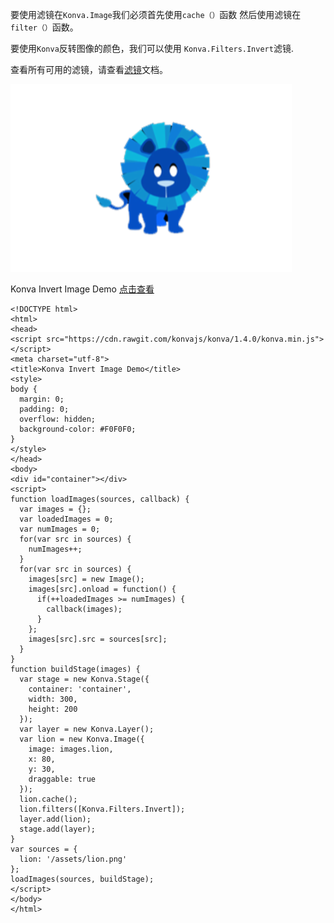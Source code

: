 要使用滤镜在`Konva.Image`我们必须首先使用`cache（）`函数
然后使用滤镜在`filter（）`函数。  

要使用`Konva`反转图像的颜色，我们可以使用 `Konva.Filters.Invert`滤镜. 

查看所有可用的滤镜，请查看[滤镜](https://konvajs.github.io/api/Konva.Filters.html)文档。 

![](images/invert.png)  


Konva Invert Image Demo [点击查看](https://konvajs.github.io/downloads/code/filters/Invert.html)  

    <!DOCTYPE html>
    <html>
    <head>
    <script src="https://cdn.rawgit.com/konvajs/konva/1.4.0/konva.min.js"></script>
    <meta charset="utf-8">
    <title>Konva Invert Image Demo</title>
    <style>
    body {
      margin: 0;
      padding: 0;
      overflow: hidden;
      background-color: #F0F0F0;
    }
    </style>
    </head>
    <body>
    <div id="container"></div>
    <script>
    function loadImages(sources, callback) {
      var images = {};
      var loadedImages = 0;
      var numImages = 0;
      for(var src in sources) {
        numImages++;
      }
      for(var src in sources) {
        images[src] = new Image();
        images[src].onload = function() {
          if(++loadedImages >= numImages) {
            callback(images);
          }
        };
        images[src].src = sources[src];
      }
    }
    function buildStage(images) {
      var stage = new Konva.Stage({
        container: 'container',
        width: 300,
        height: 200
      });
      var layer = new Konva.Layer();
      var lion = new Konva.Image({
        image: images.lion,
        x: 80,
        y: 30,
        draggable: true
      });
      lion.cache();
      lion.filters([Konva.Filters.Invert]);
      layer.add(lion);
      stage.add(layer);
    }
    var sources = {
      lion: '/assets/lion.png'
    };
    loadImages(sources, buildStage);
    </script>
    </body>
    </html>